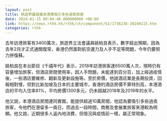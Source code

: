 ```yaml
---
layout: post
title: 旅遊界議員稱本港應吸引多些過夜旅客
date: 2024-01-15 09:04:48.000000000 +08:00
link: https://news.rthk.hk/rthk/ch/component/k2/1736236-20240115.htm
categories: rthk
---
```


去年訪港旅客有3400萬次，旅遊界立法會議員姚柏良表示，數字超出預期，因為去年2月才正式通關復常，香港仍然面對航空運力及人手不足等問題，今年仍要努力拼復蘇。

姚柏良在本台節目《千禧年代》表示，2018年訪港旅客達6500萬人次，現時仍有容量增加旅客，但酒店房間使用率，因人手問題，未能達到百分百，加上經過疫情後，一些酒店要維修、翻新及更新設施等。至於房價，他說酒店業是長期投資，回報相對慢，但對比新加坡及日本的主要城市，香港的酒店房價不算特別高，本港酒店的平均入住率81%，平均房價1300多元，仍未超越2018年及2019年的水平。

他又說，本港酒店房間連同賓館，能提供超過10萬房間，他認為要吸引多些過夜旅客，令他們在港留多一兩日，而過去一段時間，商務及會展業旅客來港較為明顯。他又說，近期很多人返內地消費，但情況與疫情前一樣，屬正常現象。

